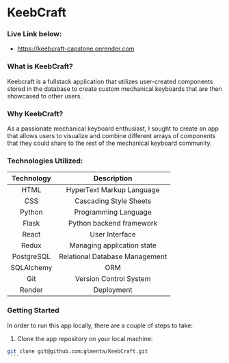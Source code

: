 # KeebCraft

### Live Link below:
- https://keebcraft-capstone.onrender.com


### What is KeebCraft?
Keebcraft is a fullstack application that utilizes user-created components stored in the database to create custom mechanical keyboards that are then showcased to other users. 

### Why KeebCraft?
As a passionate mechanical keyboard enthusiast, I sought to create an app that allows users to visualize and combine different arrays of components that they could share
to the rest of the mechanical keyboard community.

### Technologies Utilized:
| Technology      | Description                       |
|:---------------:|:---------------------------------:|
| HTML            | HyperText Markup Language         |
| CSS             | Cascading Style Sheets            |
| Python          | Programming Language              |
| Flask           | Python backend framework          |
| React           | User Interface                    |
| Redux           | Managing application state        |
| PostgreSQL      | Relational Database Management    |
| SQLAlchemy      | ORM                               |
| Git             | Version Control System            |
| Render          | Deployment                        |

### Getting Started
   In order to run this app locally, there are a couple of steps to take:
   
   1. Clone the app repository on your local machine:
   ```bash
   git clone git@github.com:glmenta/KeebCraft.git
    ```
